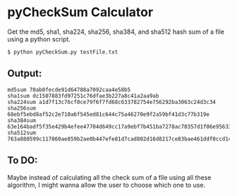 # pyCheckSum Calculator
Get the md5, sha1, sha224, sha256, sha384, and sha512 hash sum of a file using a python script.

```
$ python pyCheckSum.py testFile.txt
```
## Output:
```
md5sum 70ab0fecde91d64788a7092caa4e58b5
sha1sum dc1507883fd97251c76dfae3b227a8c41a2aa9ab
sha224sum a1d7f13c76cf0ce79f6f7fd68c633782754e756292ba3063c24d3c34
sha256sum 68ebf5ebd8af52c2e710a6f545ed81c644c75a46270e9f2a59bf41d3c77b319e
sha384sum 63e164badf5f35e429b4efee47704d649cc17a9ebf7b451ba7278ac70357d1f06e9563326c6499747e349fcbcd6d2786
sha512sum 763a880599c117060ae859b2ae0b447efe81d7cad802d16d8217ce83bae461ddf0ccd1424909495764c9d52fc0e5ca55755dd2ab95431a77a457eec5be255f07
```

## To DO:
Maybe instead of calculating all the check sum of a file using all these algorithm, I might wanna allow the user to choose which one to use.
